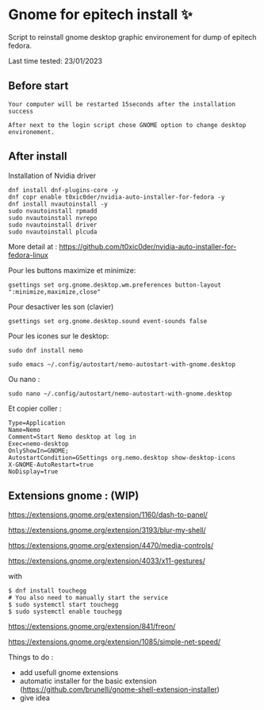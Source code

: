 # Gnome for epitech install ✨
Script to reinstall gnome desktop graphic environement for dump of epitech fedora.
 
Last time tested: 
23/01/2023

<h2>Before start</h2>


```
Your computer will be restarted 15seconds after the installation success
```

```
After next to the login script chose GNOME option to change desktop environement.
```

<h2>After install</h2>

Installation of Nvidia driver

```
dnf install dnf-plugins-core -y
dnf copr enable t0xic0der/nvidia-auto-installer-for-fedora -y
dnf install nvautoinstall -y
sudo nvautoinstall rpmadd
sudo nvautoinstall nvrepo
sudo nvautoinstall driver
sudo nvautoinstall plcuda
```
More detail at : https://github.com/t0xic0der/nvidia-auto-installer-for-fedora-linux


Pour les buttons maximize et minimize: 
```
gsettings set org.gnome.desktop.wm.preferences button-layout ":minimize,maximize,close"
```
Pour desactiver les son (clavier)

```
gsettings set org.gnome.desktop.sound event-sounds false
```

Pour les icones sur le desktop:
```
sudo dnf install nemo
```
```
sudo emacs ~/.config/autostart/nemo-autostart-with-gnome.desktop
```
Ou nano :
```
sudo nano ~/.config/autostart/nemo-autostart-with-gnome.desktop
```

Et copier coller : 
```[Desktop Entry]
Type=Application
Name=Nemo
Comment=Start Nemo desktop at log in
Exec=nemo-desktop
OnlyShowIn=GNOME;
AutostartCondition=GSettings org.nemo.desktop show-desktop-icons
X-GNOME-AutoRestart=true
NoDisplay=true
```

<h2>Extensions gnome : (WIP)</h2>

https://extensions.gnome.org/extension/1160/dash-to-panel/

https://extensions.gnome.org/extension/3193/blur-my-shell/

https://extensions.gnome.org/extension/4470/media-controls/

https://extensions.gnome.org/extension/4033/x11-gestures/

with 
```
$ dnf install touchegg
# You also need to manually start the service
$ sudo systemctl start touchegg
$ sudo systemctl enable touchegg
```

https://extensions.gnome.org/extension/841/freon/

https://extensions.gnome.org/extension/1085/simple-net-speed/



Things to do :
+ add usefull gnome extensions
+ automatic installer for the basic extension (https://github.com/brunelli/gnome-shell-extension-installer)
+ give idea
